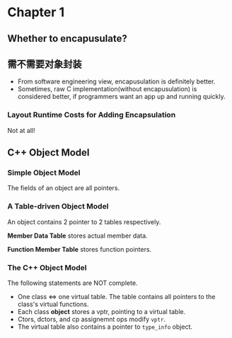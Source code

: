 # Chapter 1
## Whether to encapusulate?
## 需不需要对象封装
- From software engineering view, encapusulation is definitely better.
- Sometimes, raw C implementation(without encapusulation) is considered better, if programmers want an app up and running quickly.

### Layout **Runtime** Costs for Adding Encapsulation
Not at all!

## C++ Object Model

### Simple Object Model
The fields of an object are all pointers.
### A Table-driven Object Model
An object contains 2 pointer to 2 tables respectively.

**Member Data Table** stores actual member data.

**Function Member Table** stores function pointers.

### The C++ Object Model
The following statements are NOT complete.
- One class <=> one virtual table. The table contains all pointers to the class's virtual functions.
- Each class **object** stores a vptr, pointing to a virtual table. 
- Ctors, dctors, and cp assignemnt ops modify `vptr`.
- The virtual table also contains a pointer to `type_info` object. 